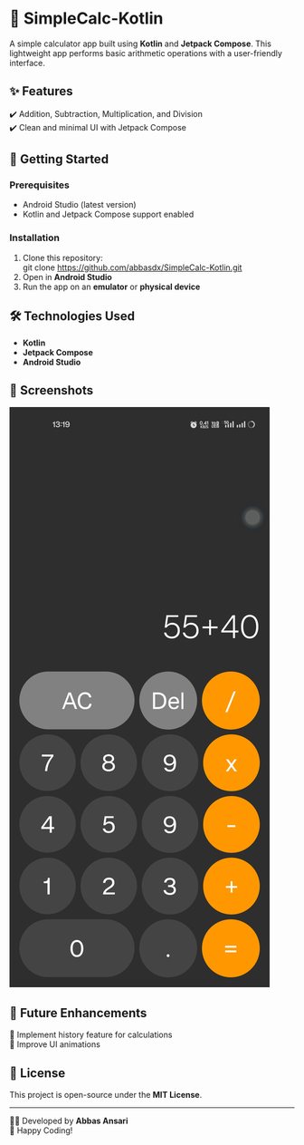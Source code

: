 # 🧮 SimpleCalc-Kotlin

A simple calculator app built using **Kotlin** and **Jetpack Compose**. This lightweight app performs basic arithmetic operations with a user-friendly interface.  

## ✨ Features  
✔️ Addition, Subtraction, Multiplication, and Division  
✔️ Clean and minimal UI with Jetpack Compose  

## 🚀 Getting Started  

### Prerequisites  
- Android Studio (latest version)  
- Kotlin and Jetpack Compose support enabled  

### Installation  
1. Clone this repository:  
   git clone https://github.com/abbasdx/SimpleCalc-Kotlin.git
2. Open in **Android Studio**  
3. Run the app on an **emulator** or **physical device**  

## 🛠️ Technologies Used  
- **Kotlin**  
- **Jetpack Compose**  
- **Android Studio**  

## 📸 Screenshots  
![App Screenshot](app/src/main/res/drawable/screenshot.jpg)

## 📌 Future Enhancements  
🔹 Implement history feature for calculations  
🔹 Improve UI animations  

## 📝 License  
This project is open-source under the **MIT License**.  

---
  
👨‍💻 Developed by **Abbas Ansari**  
🚀 Happy Coding!  
